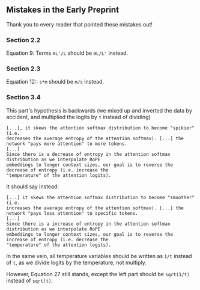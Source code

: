## Mistakes in the Early Preprint
Thank you to every reader that pointed these mistakes out!

### Section 2.2
Equation 9: Terms `mL'/L` should be `mL/L'` instead.

### Section 2.3
Equation 12:: `s*m` should be `m/s` instead.

### Section 3.4

This part's hypothesis is backwards (we mixed up and inverted the data by accident, and multiplied the logits by `t` instead of dividing)
```
[...], it skews the attention softmax distribution to become "spikier" (i.e.
decreases the average entropy of the attention softmax). [...] the network "pays more attention" to more tokens.
[...]
Since there is a decrease of entropy in the attention softmax distribution as we interpolate RoPE
embeddings to longer context sizes, our goal is to reverse the decrease of entropy (i.e. increase the
"temperature" of the attention logits).
```

It should say instead:
```
[...] it skews the attention softmax distribution to become "smoother" (i.e.
increases the average entropy of the attention softmax). [...] the network "pays less attention" to specific tokens.
[...]
Since there is a increase of entropy in the attention softmax distribution as we interpolate RoPE
embeddings to longer context sizes, our goal is to reverse the increase of entropy (i.e. decrease the
"temperature" of the attention logits).
```

In the same vein, all temperature variables should be written as `1/t` instead of `t`, as we divide logits by the temperature, not multiply.

However, Equation 27 still stands, except the left part should be `sqrt(1/t)` instead of `sqrt(t)`.
